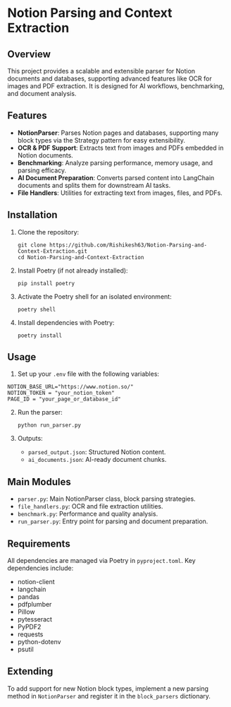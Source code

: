 # Notion Parsing and Context Extraction

## Overview

This project provides a scalable and extensible parser for Notion documents and databases, supporting advanced features like OCR for images and PDF extraction. It is designed for AI workflows, benchmarking, and document analysis.

## Features

- **NotionParser**: Parses Notion pages and databases, supporting many block types via the Strategy pattern for easy extensibility.
- **OCR & PDF Support**: Extracts text from images and PDFs embedded in Notion documents.
- **Benchmarking**: Analyze parsing performance, memory usage, and parsing efficacy.
- **AI Document Preparation**: Converts parsed content into LangChain documents and splits them for downstream AI tasks.
- **File Handlers**: Utilities for extracting text from images, files, and PDFs.

## Installation

1. Clone the repository:
   ```
   git clone https://github.com/Rishikesh63/Notion-Parsing-and-Context-Extraction.git
   cd Notion-Parsing-and-Context-Extraction
   ```
2. Install Poetry (if not already installed):
   ```
   pip install poetry
   ```
3. Activate the Poetry shell for an isolated environment:
   ```
   poetry shell
   ```
4. Install dependencies with Poetry:
   ```
   poetry install
   ```

## Usage

1.  Set up your `.env` file with the following variables:
   ```
   NOTION_BASE_URL="https://www.notion.so/"
   NOTION_TOKEN = "your_notion_token"
   PAGE_ID = "your_page_or_database_id"
   ```

2. Run the parser:
   ```
   python run_parser.py
   ```

3. Outputs:
   - `parsed_output.json`: Structured Notion content.
   - `ai_documents.json`: AI-ready document chunks.

## Main Modules

- `parser.py`: Main NotionParser class, block parsing strategies.
- `file_handlers.py`: OCR and file extraction utilities.
- `benchmark.py`: Performance and quality analysis.
- `run_parser.py`: Entry point for parsing and document preparation.

## Requirements

All dependencies are managed via Poetry in `pyproject.toml`. Key dependencies include:
- notion-client
- langchain
- pandas
- pdfplumber
- Pillow
- pytesseract
- PyPDF2
- requests
- python-dotenv
- psutil

## Extending

To add support for new Notion block types, implement a new parsing method in `NotionParser` and register it in the `block_parsers` dictionary.


